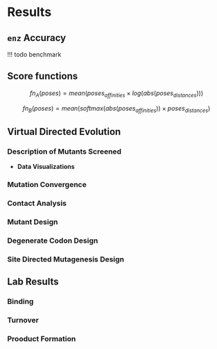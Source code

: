 # Results 

## `enz` Accuracy
!!! todo
	benchmark 

## Score functions
$$
fn_{A}(poses) = mean(poses_{affinities} \times log(abs(poses_{distances})))
$$

$$
fn_{B}(poses) = mean(softmax(abs(poses_{affinities})) \times poses_{distances})
$$

## Virtual Directed Evolution
### Description of Mutants Screened
- **Data Visualizations**
### Mutation Convergence 
### Contact Analysis
### Mutant Design
### Degenerate Codon Design
### Site Directed Mutagenesis Design
## Lab Results
### Binding
### Turnover
### Prooduct Formation
